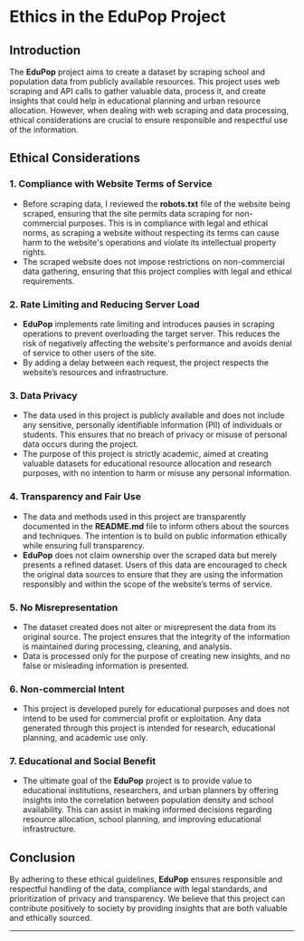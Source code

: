 

# Ethics in the EduPop Project

## Introduction

The **EduPop** project aims to create a dataset by scraping school and population data from publicly available resources. This project uses web scraping and API calls to gather valuable data, process it, and create insights that could help in educational planning and urban resource allocation. However, when dealing with web scraping and data processing, ethical considerations are crucial to ensure responsible and respectful use of the information.

## Ethical Considerations

### 1. **Compliance with Website Terms of Service**
   - Before scraping data, I reviewed the **robots.txt** file of the website being scraped, ensuring that the site permits data scraping for non-commercial purposes. This is in compliance with legal and ethical norms, as scraping a website without respecting its terms can cause harm to the website's operations and violate its intellectual property rights.
   - The scraped website does not impose restrictions on non-commercial data gathering, ensuring that this project complies with legal and ethical requirements.

### 2. **Rate Limiting and Reducing Server Load**
   - **EduPop** implements rate limiting and introduces pauses in scraping operations to prevent overloading the target server. This reduces the risk of negatively affecting the website's performance and avoids denial of service to other users of the site.
   - By adding a delay between each request, the project respects the website’s resources and infrastructure.

### 3. **Data Privacy**
   - The data used in this project is publicly available and does not include any sensitive, personally identifiable information (PII) of individuals or students. This ensures that no breach of privacy or misuse of personal data occurs during the project.
   - The purpose of this project is strictly academic, aimed at creating valuable datasets for educational resource allocation and research purposes, with no intention to harm or misuse any personal information.

### 4. **Transparency and Fair Use**
   - The data and methods used in this project are transparently documented in the **README.md** file to inform others about the sources and techniques. The intention is to build on public information ethically while ensuring full transparency.
   - **EduPop** does not claim ownership over the scraped data but merely presents a refined dataset. Users of this data are encouraged to check the original data sources to ensure that they are using the information responsibly and within the scope of the website’s terms of service.

### 5. **No Misrepresentation**
   - The dataset created does not alter or misrepresent the data from its original source. The project ensures that the integrity of the information is maintained during processing, cleaning, and analysis.
   - Data is processed only for the purpose of creating new insights, and no false or misleading information is presented.

### 6. **Non-commercial Intent**
   - This project is developed purely for educational purposes and does not intend to be used for commercial profit or exploitation. Any data generated through this project is intended for research, educational planning, and academic use only.

### 7. **Educational and Social Benefit**
   - The ultimate goal of the **EduPop** project is to provide value to educational institutions, researchers, and urban planners by offering insights into the correlation between population density and school availability. This can assist in making informed decisions regarding resource allocation, school planning, and improving educational infrastructure.

## Conclusion

By adhering to these ethical guidelines, **EduPop** ensures responsible and respectful handling of the data, compliance with legal standards, and prioritization of privacy and transparency. We believe that this project can contribute positively to society by providing insights that are both valuable and ethically sourced.

--- 

